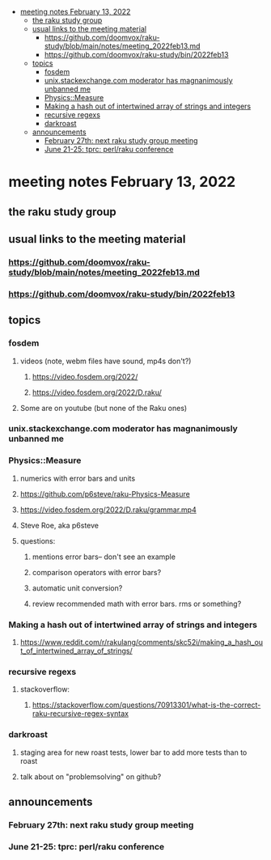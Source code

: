 - [meeting notes February 13, 2022](#orga38a408)
  - [the raku study group](#org2b70e54)
  - [usual links to the meeting material](#org6a2adc5)
    - [<https://github.com/doomvox/raku-study/blob/main/notes/meeting_2022feb13.md>](#org19f5948)
    - [<https://github.com/doomvox/raku-study/bin/2022feb13>](#org6aa9654)
  - [topics](#org2dde92b)
    - [fosdem](#org0e61222)
    - [unix.stackexchange.com moderator has magnanimously unbanned me](#orgf4e4a9a)
    - [Physics::Measure](#orgb5ca8b2)
    - [Making a hash out of intertwined array of strings and integers](#orga558619)
    - [recursive regexs](#orgd05dc3e)
    - [darkroast](#org88d6377)
  - [announcements](#org8f1fde4)
    - [February 27th: next raku study group meeting](#org3293f05)
    - [June 21-25: tprc: perl/raku conference](#org3e3d621)


<a id="orga38a408"></a>

# meeting notes February 13, 2022


<a id="org2b70e54"></a>

## the raku study group


<a id="org6a2adc5"></a>

## usual links to the meeting material


<a id="org19f5948"></a>

### <https://github.com/doomvox/raku-study/blob/main/notes/meeting_2022feb13.md>


<a id="org6aa9654"></a>

### <https://github.com/doomvox/raku-study/bin/2022feb13>


<a id="org2dde92b"></a>

## topics


<a id="org0e61222"></a>

### fosdem

1.  videos (note, webm files have sound, mp4s don't?)

    1.  <https://video.fosdem.org/2022/>
    
    2.  <https://video.fosdem.org/2022/D.raku/>

2.  Some are on youtube (but none of the Raku ones)


<a id="orgf4e4a9a"></a>

### unix.stackexchange.com moderator has magnanimously unbanned me


<a id="orgb5ca8b2"></a>

### Physics::Measure

1.  numerics with error bars and units

2.  <https://github.com/p6steve/raku-Physics-Measure>

3.  <https://video.fosdem.org/2022/D.raku/grammar.mp4>

4.  Steve Roe, aka p6steve

5.  questions:

    1.  mentions error bars&#x2013; don't see an example
    
    2.  comparison operators with error bars?
    
    3.  automatic unit conversion?
    
    4.  review recommended math with error bars.  rms or something?


<a id="orga558619"></a>

### Making a hash out of intertwined array of strings and integers

1.  <https://www.reddit.com/r/rakulang/comments/skc52i/making_a_hash_out_of_intertwined_array_of_strings/>


<a id="orgd05dc3e"></a>

### recursive regexs

1.  stackoverflow:

    1.  <https://stackoverflow.com/questions/70913301/what-is-the-correct-raku-recursive-regex-syntax>


<a id="org88d6377"></a>

### darkroast

1.  staging area for new roast tests, lower bar to add more tests than to roast

2.  talk about on "problemsolving" on github?


<a id="org8f1fde4"></a>

## announcements


<a id="org3293f05"></a>

### February 27th: next raku study group meeting


<a id="org3e3d621"></a>

### June 21-25: tprc: perl/raku conference
